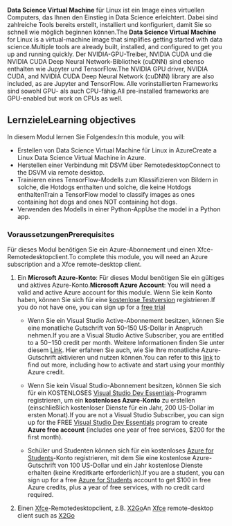 <span data-ttu-id="38f21-101">**Data Science Virtual Machine** für Linux ist ein Image eines virtuellen Computers, das Ihnen den Einstieg in Data Science erleichtert. Dabei sind zahlreiche Tools bereits erstellt, installiert und konfiguriert, damit Sie so schnell wie möglich beginnen können.</span><span class="sxs-lookup"><span data-stu-id="38f21-101">The **Data Science Virtual Machine** for Linux is a virtual-machine image that simplifies getting started with data science.Multiple tools are already built, installed, and configured to get you up and running quickly.</span></span> <span data-ttu-id="38f21-102">Der NVIDIA-GPU-Treiber, NVIDIA CUDA und die NVIDIA CUDA Deep Neural Network-Bibliothek (cuDNN) sind ebenso enthalten wie Jupyter und TensorFlow.</span><span class="sxs-lookup"><span data-stu-id="38f21-102">The NVIDIA GPU driver, NVIDIA CUDA, and NVIDIA CUDA Deep Neural Network (cuDNN) library are also included, as are Jupyter and TensorFlow.</span></span> <span data-ttu-id="38f21-103">Alle vorinstallierten Frameworks sind sowohl GPU- als auch CPU-fähig.</span><span class="sxs-lookup"><span data-stu-id="38f21-103">All pre-installed frameworks are GPU-enabled but work on CPUs as well.</span></span>

## <a name="learning-objectives"></a><span data-ttu-id="38f21-104">Lernziele</span><span class="sxs-lookup"><span data-stu-id="38f21-104">Learning objectives</span></span>

<span data-ttu-id="38f21-105">In diesem Modul lernen Sie Folgendes:</span><span class="sxs-lookup"><span data-stu-id="38f21-105">In this module, you will:</span></span>

- <span data-ttu-id="38f21-106">Erstellen von Data Science Virtual Machine für Linux in Azure</span><span class="sxs-lookup"><span data-stu-id="38f21-106">Create a Linux Data Science Virtual Machine in Azure.</span></span>
- <span data-ttu-id="38f21-107">Herstellen einer Verbindung mit DSVM über Remotedesktop</span><span class="sxs-lookup"><span data-stu-id="38f21-107">Connect to the DSVM via remote desktop.</span></span>
- <span data-ttu-id="38f21-108">Trainieren eines TensorFlow-Modells zum Klassifizieren von Bildern in solche, die Hotdogs enthalten und solche, die keine Hotdogs enthalten</span><span class="sxs-lookup"><span data-stu-id="38f21-108">Train a TensorFlow model to classify images as ones containing hot dogs and ones NOT containing hot dogs.</span></span>
- <span data-ttu-id="38f21-109">Verwenden des Modells in einer Python-App</span><span class="sxs-lookup"><span data-stu-id="38f21-109">Use the model in a Python app.</span></span>

### <a name="prerequisites"></a><span data-ttu-id="38f21-110">Voraussetzungen</span><span class="sxs-lookup"><span data-stu-id="38f21-110">Prerequisites</span></span>
<!---TODO: This is really long, need to make more concise and also add to index.yml--->
<!---TODO: Update for free sandbox.--->

<span data-ttu-id="38f21-111">Für dieses Modul benötigen Sie ein Azure-Abonnement und einen Xfce-Remotedesktopclient.</span><span class="sxs-lookup"><span data-stu-id="38f21-111">To complete this module, you will need an Azure subscription and a Xfce remote-desktop client.</span></span>

 1. <span data-ttu-id="38f21-112">Ein **Microsoft Azure-Konto**: Für dieses Modul benötigen Sie ein gültiges und aktives Azure-Konto.</span><span class="sxs-lookup"><span data-stu-id="38f21-112">**Microsoft Azure Account**: You will need a valid and active Azure account for this module.</span></span> <span data-ttu-id="38f21-113">Wenn Sie kein Konto haben, können Sie sich für eine [kostenlose Testversion](https://azure.microsoft.com/free/) registrieren.</span><span class="sxs-lookup"><span data-stu-id="38f21-113">If you do not have one, you can sign up for a [free trial](https://azure.microsoft.com/free/)</span></span>

    * <span data-ttu-id="38f21-114">Wenn Sie ein Visual Studio Active-Abonnement besitzen, können Sie eine monatliche Gutschrift von 50–150 US-Dollar in Anspruch nehmen.</span><span class="sxs-lookup"><span data-stu-id="38f21-114">If you are a Visual Studio Active Subscriber, you are entitled to a $50-$150 credit per month.</span></span> <span data-ttu-id="38f21-115">Weitere Informationen finden Sie unter diesem [Link](https://azure.microsoft.com/pricing/member-offers/msdn-benefits-details/). Hier erfahren Sie auch, wie Sie Ihre monatliche Azure-Gutschrift aktivieren und nutzen können.</span><span class="sxs-lookup"><span data-stu-id="38f21-115">You can refer to this [link](https://azure.microsoft.com/pricing/member-offers/msdn-benefits-details/) to find out more, including how to activate and start using your monthly Azure credit.</span></span>

    * <span data-ttu-id="38f21-116">Wenn Sie kein Visual Studio-Abonnement besitzen, können Sie sich für ein KOSTENLOSES [Visual Studio Dev Essentials](https://www.visualstudio.com/dev-essentials/)-Programm registrieren, um ein **kostenloses Azure-Konto** zu erstellen (einschließlich kostenloser Dienste für ein Jahr, 200 US-Dollar im ersten Monat).</span><span class="sxs-lookup"><span data-stu-id="38f21-116">If you are not a Visual Studio Subscriber, you can sign up for the FREE [Visual Studio Dev Essentials](https://www.visualstudio.com/dev-essentials/) program to create **Azure free account** (includes one year of free services, $200 for the first month).</span></span>

    * <span data-ttu-id="38f21-117">Schüler und Studenten können sich für ein kostenloses [Azure for Students](https://aka.ms/azure4students)-Konto registrieren, mit dem Sie eine kostenlose Azure-Gutschrift von 100 US-Dollar und ein Jahr kostenlose Dienste erhalten (keine Kreditkarte erforderlich).</span><span class="sxs-lookup"><span data-stu-id="38f21-117">If you are a student, you can sign up for a free [Azure for Students](https://aka.ms/azure4students) account to get $100 in free Azure credits, plus a year of free services, with no credit card required.</span></span> 

1. <span data-ttu-id="38f21-118">Einen [Xfce](https://xfce.org/)-Remotedesktopclient, z.B. [X2Go](https://wiki.x2go.org/doku.php/download:start)</span><span class="sxs-lookup"><span data-stu-id="38f21-118">An [Xfce](https://xfce.org/) remote-desktop client such as [X2Go](https://wiki.x2go.org/doku.php/download:start)</span></span>